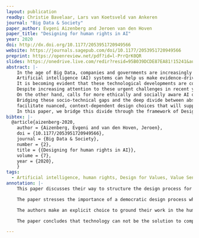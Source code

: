 ```yaml
---
layout: publication
readby: Christie Bavelaar, Lars van Koetsveld van Ankeren
journal: "Big Data & Society"
paper_author: Evgeni Aizenberg and Jeroen van den Hoven
paper_title: "Designing for human rights in AI"
year: 2020
doi: http://dx.doi.org/10.1177/2053951720949566
website: https://journals.sagepub.com/doi/10.1177/2053951720949566
preprint: https://openreview.net/pdf?id=l-PrrQrK0QR
slides: https://onedrive.live.com/redir?resid=95B039DCDE87EA81!15241&authkey=!ABqJ2fP46OQKsWM&ithint=file%2cpptx&e=AMa9Pt
abstract: |-
	In the age of Big Data, companies and governments are increasingly using algorithms to inform hiring decisions, employee management, policing, credit scoring, insurance pricing, and many more aspects of our lives. 
	Artificial intelligence (AI) systems can help us make evidence-driven, efficient decisions, but can also confront us with unjustified, discriminatory decisions wrongly assumed to be accurate because they are made automatically and quantitatively. 
	It is becoming evident that these technological developments are consequential to people’s fundamental human rights. 
	Despite increasing attention to these urgent challenges in recent years, technical solutions to these complex socio-ethical problems are often developed without empirical study of societal context and the critical input of societal stakeholders who are impacted by the technology. 
	On the other hand, calls for more ethically and socially aware AI often fail to provide answers for how to proceed beyond stressing the importance of transparency, explainability, and fairness. 
	Bridging these socio-technical gaps and the deep divide between abstract value language and design requirements is essential to
	facilitate nuanced, context-dependent design choices that will support moral and social values. 
	In this paper, we bridge this divide through the framework of Design for Values, drawing on methodologies of Value Sensitive Design and Participatory Design to present a roadmap for proactively engaging societal stakeholders to translate fundamental human rights into context-dependent design requirements through a structured, inclusive, and transparent process.
bibtex: |-
  @article{aizenberg-2020,
	author = {Aizenberg, Evgeni and van den Hoven, Jeroen},
	doi = {10.1177/2053951720949566},
	journal = {Big Data & Society},
	number = {2},
	title = {{Designing for human rights in AI}},
	volume = {7},
	year = {2020},
	}
tags:
  - Artificial intelligence, human rights, Design for Values, Value Sensitive Design, ethics, stakeholders
annotation: |-
	This paper discusses their way to structure the design process for AI in a way that honours the fundamental human rights. Technological developments have the ability to infer with fundamental human rights. This happens when technical solutions are implemented without empirical study of societal context. Calls for more ethical AI stress the importance of transparency, however do not provide practical solutions. This creates a socio-technical gap that needs to be bridged. 

	The paper stresses the importance of a democratic design process where stakeholders are involved. This design process is to be structured using the tripartite methodology. One, the stakeholders and values need to be specified. Second, the needs and experiences of these stakeholders have to be explored. Third, the implementation and evaluation of technical solutions can be defined. These three types of investigations do not exist in isolation, but rather influence and enhance each other. 

	The authors make an explicit choice to ground their work in the human rights expressed by the EU Charter of Fundamental Rights. They explore different human rights such as dignity, freedom, equality and solidarity. Using an hierarchical approach norms can be derived from values and these norms result in specific design requirement. Fundamental human values and norms are most easily defined by the ways in which they can be violated. This is why the authors provide examples where AI may violate these norms and values and how these violations can be avoided. Users need to be aware that they are being subjected to AI and need to be able to contest the AI’s decisions.  Stakeholders need to reflect on which data is justifiably necessary for the system to use. Sometimes the conclusion may even be that AI is not the solution to the presented problem.

	The paper concludes that technology can not be the solution to complex societal problems, since technology is not as ethically neutral or objective as it is often perceived. To this end the authors presented their value design approach so that institutions and societies can ensure AI contributes positively to the enjoyment of human rights. These principles do not apply only to AI, since different technologies can have a similar impact on human rights. Lastly, the authors conclude that designing for human values does not hinder technological innovation, instead leading to long-term benefits to individuals in society and developers, having gained a higher amount of trust.  

---
```

